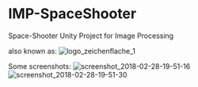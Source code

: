 # IMP-SpaceShooter
Space-Shooter Unity Project for Image Processing

also known as:
![logo_zeichenflache_1](https://user-images.githubusercontent.com/22793787/36817014-f053d33e-1cdf-11e8-9c59-8088d6945282.png)

Some screenshots:
![screenshot_2018-02-28-19-51-16](https://user-images.githubusercontent.com/22793787/36817090-3a9c43b8-1ce0-11e8-847c-8bf81396886e.png)
![screenshot_2018-02-28-19-51-30](https://user-images.githubusercontent.com/22793787/36817145-6b4fdf9c-1ce0-11e8-9cec-c4a211aa5025.png)
